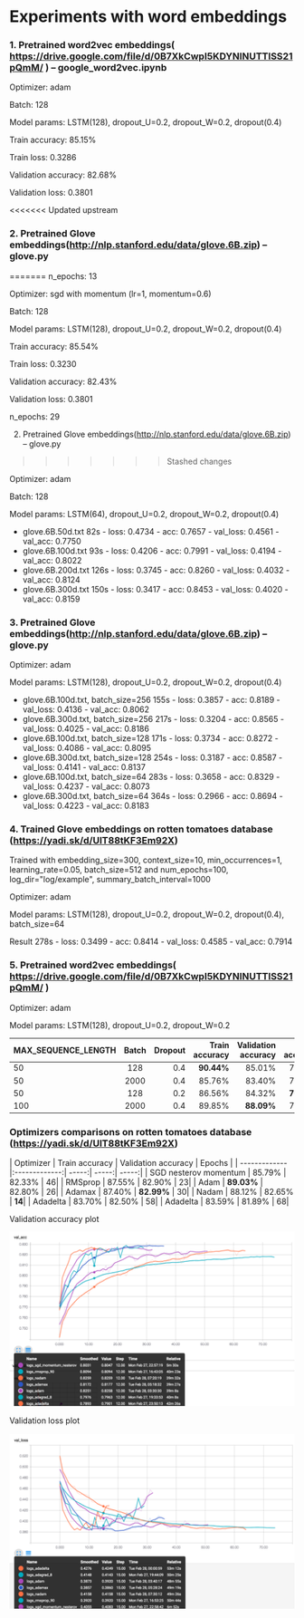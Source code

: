 # Experiments with word embeddings

### 1. Pretrained word2vec embeddings( https://drive.google.com/file/d/0B7XkCwpI5KDYNlNUTTlSS21pQmM/ ) – google_word2vec.ipynb 

Optimizer: adam

Batch: 128

Model params: LSTM(128), dropout_U=0.2, dropout_W=0.2, dropout(0.4)

Train accuracy: 85.15%

Train loss: 0.3286

Validation accuracy: 82.68%

Validation loss: 0.3801

<<<<<<< Updated upstream
### 2. Pretrained Glove embeddings(http://nlp.stanford.edu/data/glove.6B.zip) – glove.py
=======
n_epochs: 13

Optimizer: sgd with momentum (lr=1, momentum=0.6)

Batch: 128

Model params: LSTM(128), dropout_U=0.2, dropout_W=0.2, dropout(0.4)

Train accuracy: 85.54%

Train loss: 0.3230

Validation accuracy: 82.43%

Validation loss: 0.3801

n_epochs: 29


2. Pretrained Glove embeddings(http://nlp.stanford.edu/data/glove.6B.zip) – glove.py
>>>>>>> Stashed changes

Optimizer: adam

Batch: 128

Model params: LSTM(64), dropout_U=0.2, dropout_W=0.2, dropout(0.4)

- glove.6B.50d.txt      82s - loss: 0.4734 - acc: 0.7657 - val_loss: 0.4561 - val_acc: 0.7750
- glove.6B.100d.txt     93s - loss: 0.4206 - acc: 0.7991 - val_loss: 0.4194 - val_acc: 0.8022
- glove.6B.200d.txt     126s - loss: 0.3745 - acc: 0.8260 - val_loss: 0.4032 - val_acc: 0.8124
- glove.6B.300d.txt     150s - loss: 0.3417 - acc: 0.8453 - val_loss: 0.4020 - val_acc: 0.8159

### 3. Pretrained Glove embeddings(http://nlp.stanford.edu/data/glove.6B.zip) – glove.py

Optimizer: adam

Model params: LSTM(128), dropout_U=0.2, dropout_W=0.2, dropout(0.4)

- glove.6B.100d.txt, batch_size=256     155s - loss: 0.3857 - acc: 0.8189 - val_loss: 0.4136 - val_acc: 0.8062     
- glove.6B.300d.txt, batch_size=256     217s - loss: 0.3204 - acc: 0.8565 - val_loss: 0.4025 - val_acc: 0.8186
- glove.6B.100d.txt, batch_size=128     171s - loss: 0.3734 - acc: 0.8272 - val_loss: 0.4086 - val_acc: 0.8095
- glove.6B.300d.txt, batch_size=128     254s - loss: 0.3187 - acc: 0.8587 - val_loss: 0.4141 - val_acc: 0.8137
- glove.6B.100d.txt, batch_size=64      283s - loss: 0.3658 - acc: 0.8329 - val_loss: 0.4237 - val_acc: 0.8073
- glove.6B.300d.txt, batch_size=64      364s - loss: 0.2966 - acc: 0.8694 - val_loss: 0.4223 - val_acc: 0.8183

### 4. Trained Glove embeddings on rotten tomatoes database (https://yadi.sk/d/UlT88tKF3Em92X) 

Trained with embedding_size=300, context_size=10, min_occurrences=1, learning_rate=0.05, batch_size=512
and num_epochs=100, log_dir="log/example", summary_batch_interval=1000

Optimizer: adam

Model params: LSTM(128), dropout_U=0.2, dropout_W=0.2, dropout(0.4), batch_size=64

Result 278s - loss: 0.3499 - acc: 0.8414 - val_loss: 0.4585 - val_acc: 0.7914

### 5. Pretrained word2vec embeddings( https://drive.google.com/file/d/0B7XkCwpI5KDYNlNUTTlSS21pQmM/ ) 

Optimizer: adam

Model params: LSTM(128), dropout_U=0.2, dropout_W=0.2

MAX_SEQUENCE_LENGTH| Batch |     Dropout      | Train accuracy           | Validation accuracy  | Test accuracy  |Epochs |
| ------------- |:-------------:| -----:| -----:| -----:| -----:| -----:|
| 50     | 128 | 0.4 | **90.44%**|  85.01% | 76.17% | **10** |
| 50     | 2000 | 0.4 | 85.76%|  83.40% | 74.18% | 35 |
| 50     | 128 | 0.2 | 86.56%|  84.32% | **76.37%** | 27 |
| 100     | 2000 | 0.4 | 89.85%|  **88.09%** | 76.32% | 68 |


### Optimizers comparisons on rotten tomatoes database (https://yadi.sk/d/UlT88tKF3Em92X) 

| Optimizer        | Train accuracy           | Validation accuracy  | Epochs |
| ------------- |:-------------:| -----:| -----:| -----:|
| SGD nesterov momentum     | 85.79% | 82.33% | 46| 
| RMSprop     | 87.55% | 82.90% | 23|
| Adam | **89.03%** | 82.80% | 26|
| Adamax | 87.40% | **82.99%** | 30|
| Nadam | 88.12% | 82.65% | **14**|
| Adadelta | 83.70% | 82.50% | 58|
| Adadelta | 83.59% | 81.89% | 68|

Validation accuracy plot 

![alt text](https://github.com/udsclub/alpha-sentiment-analysis/blob/master/plots/val_acc_optimizers_comp.png)

Validation loss plot 

![alt text](https://github.com/udsclub/alpha-sentiment-analysis/blob/master/plots/val_loss_optimizers_comp.png)





